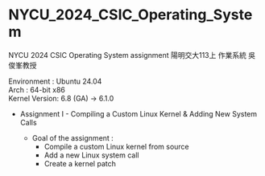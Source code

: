 # NYCU_2024_CSIC_Operating_System
NYCU 2024 CSIC Operating System assignment
陽明交大113上 作業系統 吳俊峯教授

Environment : Ubuntu 24.04   
Arch : 64-bit x86  
Kernel Version:  6.8 (GA)  -> 6.1.0  


* Assignment I - Compiling a Custom Linux Kernel & Adding New System Calls 
    
    - Goal of the assignment :
        - Compile a custom Linux kernel from source
        - Add a new Linux system call
        - Create a kernel patch